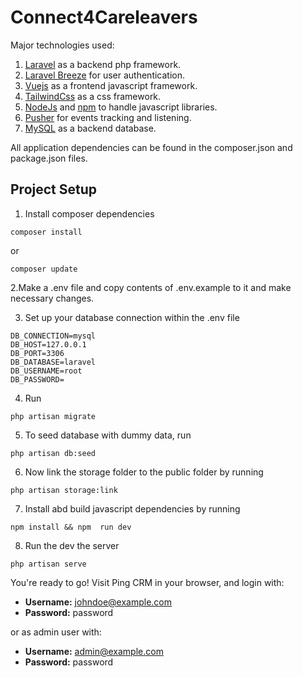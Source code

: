 # Connect4Careleavers


Major technologies used:

1. [Laravel](https://laravel.com/docs) as a backend php framework.
1. [Laravel Breeze](https://laravel.com/docs/8.x/starter-kits#laravel-breeze) for user authentication.
2. [Vuejs](https://vuejs.org/) as a frontend javascript framework.
3. [TailwindCss](https://tailwindcss.com/docs) as a css framework.
4. [NodeJs](https://nodejs.org/en/) and [npm](https://www.npmjs.com/) to handle javascript libraries.
5. [Pusher](https://pusher.com/) for events tracking and listening.
5. [MySQL](https://www.mysql.com/) as a backend database.

All application dependencies can be found in the composer.json and package.json files.

## Project Setup

1. Install composer dependencies

```angular2html
composer install
```

or

```angular2html
composer update
```

2.Make a .env file and copy contents of .env.example to it and make necessary changes.

3. Set up your database connection within the .env file

```angular2html
DB_CONNECTION=mysql
DB_HOST=127.0.0.1
DB_PORT=3306
DB_DATABASE=laravel
DB_USERNAME=root
DB_PASSWORD=
```

4. Run

```angular2html
php artisan migrate
```

5. To seed database with dummy data, run

```angular2html
php artisan db:seed
```

6. Now link the storage folder to the public folder by running

```angular2html
php artisan storage:link 
```

7. Install abd build javascript dependencies by running

```angular2html
npm install && npm  run dev
```
8. Run the dev the server
```angular2html
php artisan serve
```


You're ready to go! Visit Ping CRM in your browser, and login with:

- **Username:** johndoe@example.com
- **Password:** password

or as admin user with:

- **Username:** admin@example.com
- **Password:** password


